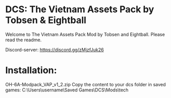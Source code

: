 # DCS: The Vietnam Assets Pack by Tobsen & Eightball

Welcome to The Vietnam Assets Pack Mod by Tobsen and Eightball. Please read the readme.

Discord-server: https://discord.gg/zMjzfJuk26

# Installation:
OH-6A-Modpack_VAP_v1_2.zip
Copy the content to your dcs folder in saved games:
C:\Users\username\Saved Games\DCS\Mods\tech